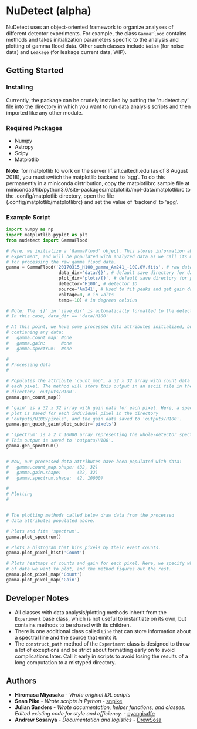 # NuDetect (alpha)

NuDetect uses an object-oriented framework to organize analyses of different detector experiments. For example, the class ```GammaFlood``` contains methods and takes initialization parameters specific to the analysis and plotting of gamma flood data. Other such classes include ```Noise``` (for noise data) and ```Leakage``` (for leakage current data, WIP). 

## Getting Started

### Installing

Currently, the package can be crudely installed by putting the 'nudetect.py' file into the directory in which you want to run data analysis scripts and then imported like any other module.

### Required Packages

* Numpy
* Astropy
* Scipy
* Matplotlib

**Note:** for matplotlib to work on the server lif.srl.caltech.edu (as of 8 August 2018), you must switch the matplotlib backend to 'agg'. To do this permanently in a miniconda distribution, copy the matplotlibrc sample file at miniconda3/lib/python3.6/site-packages/matplotlib/mpl-data/matplotlibrc to the .config/matplotlib directory, open the file (.config/matplotlib/matplotlibrc) and set the value of 'backend' to 'agg'.

### Example Script
```python
import numpy as np
import matplotlib.pyplot as plt
from nudetect import GammaFlood

# Here, we initialize a 'GammaFlood' object. This stores information about the 
# experiment, and will be populated with analyzed data as we call its methods
# for processing the raw gamma flood data.
gamma = GammaFlood('20170315_H100_gamma_Am241_-10C.0V.fits', # raw data
					data_dir='data/{}', # default save directory for data
					plot_dir='plots/{}', # default save directory for plots
					detector='H100', # detector ID
					source='Am241', # Used to fit peaks and get gain data
					voltage=0, # in volts
					temp=-10) # in degrees celsius

# Note: The '{}' in 'save_dir' is automatically formatted to the detector ID.
# In this case, data_dir == 'data/H100'

# At this point, we have some processed data attributes initialized, but not
# contianing any data:
#	gamma.count_map: None
#   gamma.gain:      None
#	gamma.spectrum:  None

#
# Processing data
#

# Populates the attribute 'count_map', a 32 x 32 array with count data for 
# each pixel. The method will store this output in an ascii file in the 
# directory 'outputs/H100'.
gamma.gen_count_map()

# 'gain' is a 32 x 32 array with gain data for each pixel. Here, a spectrum 
# plot is saved for each individual pixel in the directory 
# 'outputs/H100/pixels', and the gain data saved to 'outputs/H100'.
gamma.gen_quick_gain(plot_subdir='pixels')

# 'spectrum' is a 2 x 10000 array representing the whole-detector spectrum.
# This output is saved to 'outputs/H100'.
gamma.gen_spectrum()


# Now, our processed data attributes have been populated with data:
#	gamma.count_map.shape: (32, 32)
#   gamma.gain.shape:      (32, 32)
#	gamma.spectrum.shape:  (2, 10000)

#
# Plotting
#


# The plotting methods called below draw data from the processed 
# data attributes populated above.

# Plots and fits 'spectrum'.
gamma.plot_spectrum()

# Plots a histogram that bins pixels by their event counts.
gamma.plot_pixel_hist('Count')

# Plots heatmaps of counts and gain for each pixel. Here, we specify what type
# of data we want to plot, and the method figures out the rest.
gamma.plot_pixel_map('Count')
gamma.plot_pixel_map('Gain')
```

## Developer Notes
* All classes with data analysis/plotting methods inherit from the ```Experiment``` base class, which is not useful to instantiate on its own, but contains methods to be shared with its children.
* There is one additional class called ```Line``` that can store information about a spectral line and the source that emits it.
* The ```construct_path``` method of the ```Experiment``` class is designed to throw a lot of exceptions and be strict about formatting early on to avoid complications later. Call it early in scripts to avoid losing the results of a long computation to a mistyped directory.

## Authors

* **Hiromasa Miyasaka** - *Wrote original IDL scripts*
* **Sean Pike** - *Wrote scripts in Python* - [snpike](https://github.com/snpike/)
* **Julian Sanders** - *Wrote documentation, helper functions, and classes. Edited existing code for style and efficiency.* - [cyangiraffe](https://github.com/colcaboose)
* **Andrew Sosanya** - *Documentation and logistics* - [DrewSosa](https://github.com/DrewSosa)
